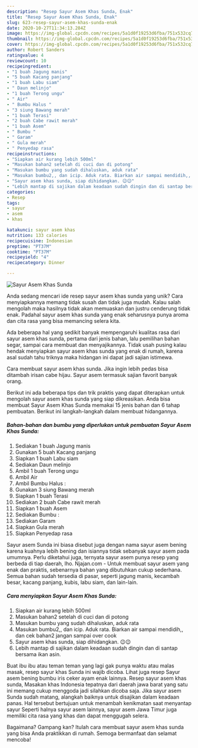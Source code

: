 ```yaml
---
description: "Resep Sayur Asem Khas Sunda, Enak"
title: "Resep Sayur Asem Khas Sunda, Enak"
slug: 623-resep-sayur-asem-khas-sunda-enak
date: 2020-10-27T11:34:13.284Z
image: https://img-global.cpcdn.com/recipes/5a1d0f19253d6fba/751x532cq70/sayur-asem-khas-sunda-foto-resep-utama.jpg
thumbnail: https://img-global.cpcdn.com/recipes/5a1d0f19253d6fba/751x532cq70/sayur-asem-khas-sunda-foto-resep-utama.jpg
cover: https://img-global.cpcdn.com/recipes/5a1d0f19253d6fba/751x532cq70/sayur-asem-khas-sunda-foto-resep-utama.jpg
author: Robert Sanders
ratingvalue: 4
reviewcount: 10
recipeingredient:
- "1 buah Jagung manis"
- "5 buah Kacang panjang"
- "1 buah Labu siam"
- " Daun melinjo"
- "1 buah Terong ungu"
- " Air"
- " Bumbu Halus "
- "3 siung Bawang merah"
- "1 buah Terasi"
- "2 buah Cabe rawit merah"
- "1 buah Asem"
- " Bumbu "
- " Garam"
- " Gula merah"
- " Penyedap rasa"
recipeinstructions:
- "Siapkan air kurang lebih 500ml"
- "Masukan bahan2 setelah di cuci dan di potong"
- "Masukan bumbu yang sudah dihaluskan, aduk rata"
- "Masukan bumbu2,, dan icip. Aduk rata. Biarkan air sampai mendidih,, dan cek bahan2 jangan sampai over cook"
- "Sayur asem khas sunda, siap dihidangkan. 😉😉"
- "Lebih mantap di sajikan dalam keadaan sudah dingin dan di santap bersama ikan asin."
categories:
- Resep
tags:
- sayur
- asem
- khas

katakunci: sayur asem khas 
nutrition: 133 calories
recipecuisine: Indonesian
preptime: "PT37M"
cooktime: "PT37M"
recipeyield: "4"
recipecategory: Dinner

---
```



![Sayur Asem Khas Sunda](https://img-global.cpcdn.com/recipes/5a1d0f19253d6fba/751x532cq70/sayur-asem-khas-sunda-foto-resep-utama.jpg)

Anda sedang mencari ide resep sayur asem khas sunda yang unik? Cara menyiapkannya memang tidak susah dan tidak juga mudah. Kalau salah mengolah maka hasilnya tidak akan memuaskan dan justru cenderung tidak enak. Padahal sayur asem khas sunda yang enak seharusnya punya aroma dan cita rasa yang bisa memancing selera kita.

Ada beberapa hal yang sedikit banyak mempengaruhi kualitas rasa dari sayur asem khas sunda, pertama dari jenis bahan, lalu pemilihan bahan segar, sampai cara membuat dan menyajikannya. Tidak usah pusing kalau hendak menyiapkan sayur asem khas sunda yang enak di rumah, karena asal sudah tahu triknya maka hidangan ini dapat jadi sajian istimewa.

Cara membuat sayur asem khas sunda. Jika ingin lebih pedas bisa ditambah irisan cabe hijau. Sayur asem termasuk sajian favorit banyak orang.


Berikut ini ada beberapa tips dan trik praktis yang dapat diterapkan untuk mengolah sayur asem khas sunda yang siap dikreasikan. Anda bisa membuat Sayur Asem Khas Sunda memakai 15 jenis bahan dan 6 tahap pembuatan. Berikut ini langkah-langkah dalam membuat hidangannya.

<!--inarticleads1-->

##### Bahan-bahan dan bumbu yang diperlukan untuk pembuatan Sayur Asem Khas Sunda:

1. Sediakan 1 buah Jagung manis
1. Gunakan 5 buah Kacang panjang
1. Siapkan 1 buah Labu siam
1. Sediakan  Daun melinjo
1. Ambil 1 buah Terong ungu
1. Ambil  Air
1. Ambil  Bumbu Halus :
1. Gunakan 3 siung Bawang merah
1. Siapkan 1 buah Terasi
1. Sediakan 2 buah Cabe rawit merah
1. Siapkan 1 buah Asem
1. Sediakan  Bumbu :
1. Sediakan  Garam
1. Siapkan  Gula merah
1. Siapkan  Penyedap rasa


Sayur asem Sunda ini biasa disebut juga dengan nama sayur asem bening karena kuahnya lebih bening dan isiannya tidak sebanyak sayur asem pada umumnya. Perlu diketahui juga, ternyata sayur asem punya resep yang berbeda di tiap daerah, lho. Njajan.com - Untuk membuat sayur asem yang enak dan praktis, sebenarnya bahan yang dibutuhkan cukup sederhana. Semua bahan sudah tersedia di pasar, seperti jagung manis, kecambah besar, kacang panjang, kubis, labu siam, dan lain-lain. 

<!--inarticleads2-->

##### Cara menyiapkan Sayur Asem Khas Sunda:

1. Siapkan air kurang lebih 500ml
1. Masukan bahan2 setelah di cuci dan di potong
1. Masukan bumbu yang sudah dihaluskan, aduk rata
1. Masukan bumbu2,, dan icip. Aduk rata. Biarkan air sampai mendidih,, dan cek bahan2 jangan sampai over cook
1. Sayur asem khas sunda, siap dihidangkan. 😉😉
1. Lebih mantap di sajikan dalam keadaan sudah dingin dan di santap bersama ikan asin.


Buat ibu ibu atau teman teman yang lagi gak punya waktu atau malas masak, resep sayur khas Sunda ini wajib dicoba. Lihat juga resep Sayur asem bening bumbu iris ceker ayam enak lainnya. Resep sayur asem khas sunda, Masakan khas Indonesia tepatnya dari daerah jawa barat yang satu ini memang cukup menggoda jadi silahkan dicoba saja. Jika sayur asem Sunda sudah matang, alangkah baiknya untuk disajikan dalam keadaan panas. Hal tersebut bertujuan untuk menambah kenikmatan saat menyantap sayur Seperti halnya sayur asem lainnya, sayur asem Jawa Timur juga memiliki cita rasa yang khas dan dapat menggugah selera. 

Bagaimana? Gampang kan? Itulah cara membuat sayur asem khas sunda yang bisa Anda praktikkan di rumah. Semoga bermanfaat dan selamat mencoba!
